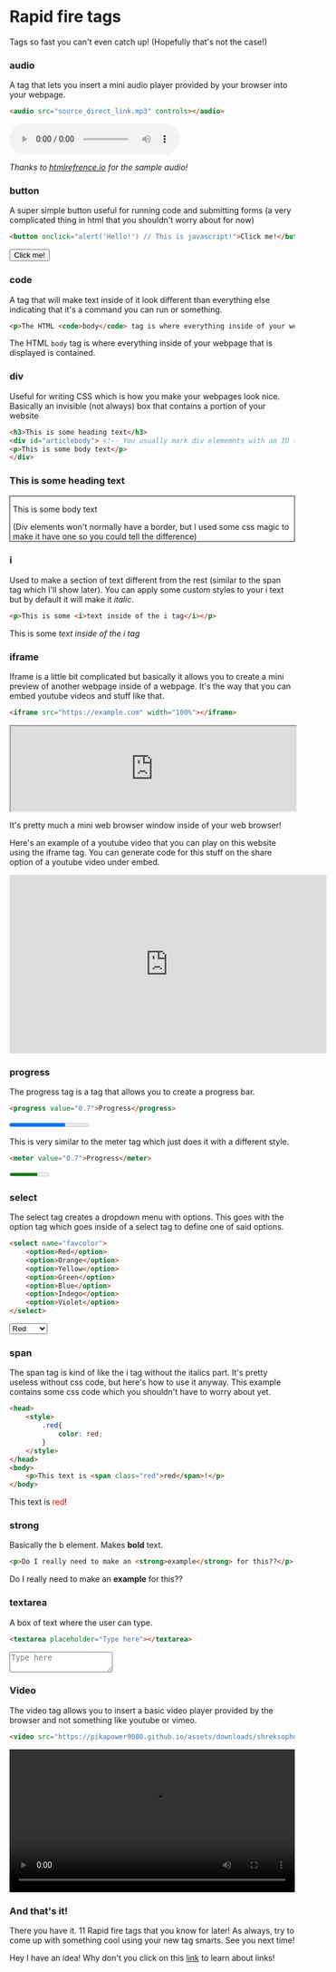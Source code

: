 # Rapid fire tags

Tags so fast you can't even catch up! (Hopefully that's not the case!)

### audio
A tag that lets you insert a mini audio player provided by your browser into your webpage. 

```html
<audio src="source_direct_link.mp3" controls></audio>
```

<audio src="https://htmlreference.io/assets/Hal.mp3" controls></audio>

*Thanks to [htmlrefrence.io](https://htmlreference.io/) for the sample audio!*

### button

A super simple button useful for running code and submitting forms (a very complicated thing in html that you shouldn't worry about for now)

```html
<button onclick="alert('Hello!') // This is javascript!">Click me!</button>
```
<button onclick="alert('Hello!')">Click me!</button>

### code

A tag that will make text inside of it look different than everything else indicating that it's a command you can run or something.

```html
<p>The HTML <code>body</code> tag is where everything inside of your webpage that is displayed is contained.</p>
```
<p>The HTML <code>body</code> tag is where everything inside of your webpage that is displayed is contained.</p>

### div

Useful for writing CSS which is how you make your webpages look nice. Basically an invisible (not always) box that contains a portion of your website

```html
<h3>This is some heading text</h3>
<div id="articlebody"> <!-- You usually mark div elememnts with an ID (you can do this with any element)-->
<p>This is some body text</p>
</div>
```

<h3>This is some heading text</h3>
<div id="articlebody" style="border-style:solid; border-width: 1px; padding-left: 5px; /* This is some css code ;) */">
<p>This is some body text</p>
(Div elements won't normally have a border, but I used some css magic to make it have one so you could tell the difference)
</div>

### i

Used to make a section of text different from the rest (similar to the span tag which I'll show later). You can apply some custom styles to your i text but by default it will make it *italic*. 

```html
<p>This is some <i>text inside of the i tag</i></p>
```
<p>This is some <i>text inside of the i tag</i></p>

### iframe

Iframe is a little bit complicated but basically it allows you to create a mini preview of another webpage inside of a webpage. It's the way that you can embed youtube videos and stuff like that.

```html
<iframe src="https://example.com" width="100%"></iframe>
```
<iframe src="https://example.com" width="100%"></iframe>

It's pretty much a mini web browser window inside of your web browser!

Here's an example of a youtube video that you can play on this website using the iframe tag. You can generate code for this stuff on the share option of a youtube video  under embed.

<iframe width="560" height="315" src="https://www.youtube.com/embed/j5a0jTc9S10?controls=0" title="YouTube video player" frameborder="0" allow="accelerometer; clipboard-write; encrypted-media; gyroscope; picture-in-picture" allowfullscreen></iframe>

### progress

The progress tag is a tag that allows you to create a progress bar.

```html
<progress value="0.7">Progress</progress>
```
<progress value="0.7">Progress</progress>

This is very similar to the meter tag which just does it with a different style.

```html
<meter value="0.7">Progress</meter>
```

<meter value="0.7">Progress</meter>

### select

The select tag creates a dropdown menu with options. This goes with the option tag which goes inside of a select tag to define one of said options.

```html
<select name="favcolor">
	<option>Red</option>
	<option>Orange</option>
	<option>Yellow</option>
	<option>Green</option>
	<option>Blue</option>
	<option>Indego</option>
	<option>Violet</option>
</select>
```

<select name="favcolor">
<option>Red</option>
<option>Orange</option>
<option>Yellow</option>
<option>Green</option>
<option>Blue</option>
<option>Indego</option>
<option>Violet</option>
</select>

### span

The span tag is kind of like the i tag without the italics part. It's pretty useless without css code, but here's how to use it anyway. This example contains some css code which you shouldn't have to worry about yet.

```html
<head>
	<style>
		.red{
			color: red;
		}
	</style>
</head>
<body>
	<p>This text is <span class="red">red</span>!</p>
</body>
```

<p>This text is <span style="color: red;">red</span>!</p>

### strong

Basically the b element. Makes **bold** text.

```html
<p>Do I really need to make an <strong>example</strong> for this??</p>
```
<p>Do I really need to make an <strong>example</strong> for this??</p>

### textarea

A box of text where the user can type.

```html
<textarea placeholder="Type here"></textarea>
```

<textarea placeholder="Type here"></textarea>

### Video

The video tag allows you to insert a basic video player provided by the browser and not something like youtube or vimeo.

```html
<video src="https://pikapower9080.github.io/assets/downloads/shreksophone_short.mp4" controls></video>
```

<video src="https://pikapower9080.github.io/assets/downloads/shreksophone_short.mp4" controls width="100%"></video>

### And that's it!

There you have it. 11 Rapid fire tags that you know for later! As always, try to come up with something cool using your new tag smarts. See you next time!

Hey I have an idea! Why don't you click on this [link](links.html) to learn about links!
